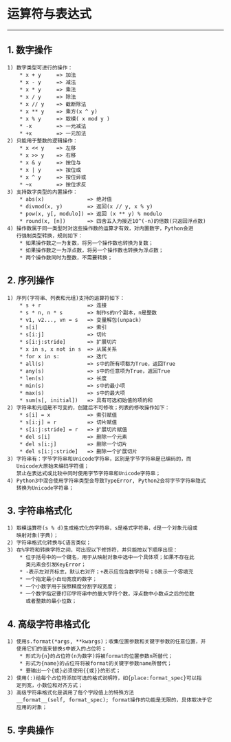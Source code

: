 # **运算符与表达式**
***

## **1. 数字操作**
    1) 数字类型可进行的操作：
        * x + y     => 加法
        * x - y     => 减法
        * x * y     => 乘法
        * x / y     => 除法
        * x // y    => 截断除法
        * x ** y    => 乘方(x ^ y)
        * x % y     => 取模( x mod y )
        * -x        => 一元减法
        * +x        => 一元加法
    2) 只能用于整数的逻辑操作：
        * x << y    => 左移
        * x >> y    => 右移
        * x & y     => 按位与
        * x | y     => 按位或
        * x ^ y     => 按位异或
        * ~x        => 按位求反
    3) 支持数字类型的内置操作：
        * abs(x)              => 绝对值
        * divmod(x, y)        => 返回(x // y, x % y)
        * pow(x, y[, modulo]) => 返回 (x ** y) % modulo
        * round(x, [n])       => 四舍五入为接近10^(-n)的倍数(只返回浮点数)
    4) 操作数属于同一类型时对这些操作数的运算才有效，对内置数字，Python会进
       行强制类型转换，规则如下：
        * 如果操作数之一为复数，将另一个操作数也转换为复数；
        * 如果操作数之一为浮点数，将另一个操作数也转换为浮点数；
        * 两个操作数同时为整数，不需要转换；

## **2. 序列操作**
    1) 序列(字符串、列表和元组)支持的运算符如下：
        * s + r               => 连接
        * s * n, n * s        => 制作s的n个副本，n是整数
        * v1, v2..., vn = s   => 变量解包(unpack)
        * s[i]                => 索引
        * s[i:j]              => 切片
        * s[i:j:stride]       => 扩展切片
        * x in s, x not in s  => 从属关系
        * for x in s:         => 迭代
        * all(s)              => s中的所有项都为True，返回True
        * any(s)              => s中的任意项为True，返回True
        * len(s)              => 长度
        * min(s)              => s中的最小项
        * max(s)              => s中的最大项
        * sum(s[, initial])   => 具有可选初始值的项的和
    2) 字符串和元组是不可变的，创建后不可修改；列表的修改操作如下：
        * s[i] = x            => 索引赋值
        * s[i:j] = r          => 切片赋值
        * s[i:j:stride] = r   => 扩展切片赋值
        * del s[i]            => 删除一个元素
        * del s[i:j]          => 删除一个切片
        * del s[i:j:stride]   => 删除一个扩展切片
    3) 字符串有：字节字符串和Unicode字符串，区别是字节字符串是已编码的，而
       Unicode大原始未编码字符值；
       禁止在表达式或比较中同时使用字节字符串和Unicode字符串；
    4) Python3中混合使用字符串类型会导致TypeError, Python2会将字节字符串隐式
       转换为Unicode字符串；

## **3. 字符串格式化**
    1) 取模运算符(s % d)生成格式化的字符串，s是格式字符串，d是一个对象元组或
       映射对象(字典)；
    2) 字符串格式化转换与C语言类似；
    3) 在%字符和转换字符之间，可出现以下修饰符，并只能按以下顺序出现：
        * 位于括号中的一个键名，用于从映射对象中选中一个具体项；如果不存在此
          类元素会引发KeyError；
        * -表示左对齐标志，默认右对齐；+表示应包含数字符号；0表示一个零填充
        * 一个指定最小自动宽度的数字；
        * 一个小数字用于按照精度分割字段宽度；
        * 一个数字指定要打印字符串中的最大字符个数，浮点数中小数点之后的位数
          或者整数的最小位数；

## **4. 高级字符串格式化**
    1) 使用s.format(*args, **kwargs)；收集位置参数和关键字参数的任意位置，并
       使用它们的值来替换s中嵌入的占位符；
        * 形式为{n}的占位符(n为数字)将被format的位置参数n所替代；
        * 形式为{name}的占位符将被format的关键字参数name所替代；
        * 要输出一个{或}必须使用{{或}}的形式；
    2) 使用(:)给每个占位符添加可选的格式说明符，如{place:format_spec}可以指
       定列宽，小数位和对齐方式；
    3) 高级字符串格式化是调用了每个字段值上的特殊方法
       __format__(self, format_spec); format操作的功能是无限的，具体取决于它
       应用的对象；

## **5. 字典操作**
